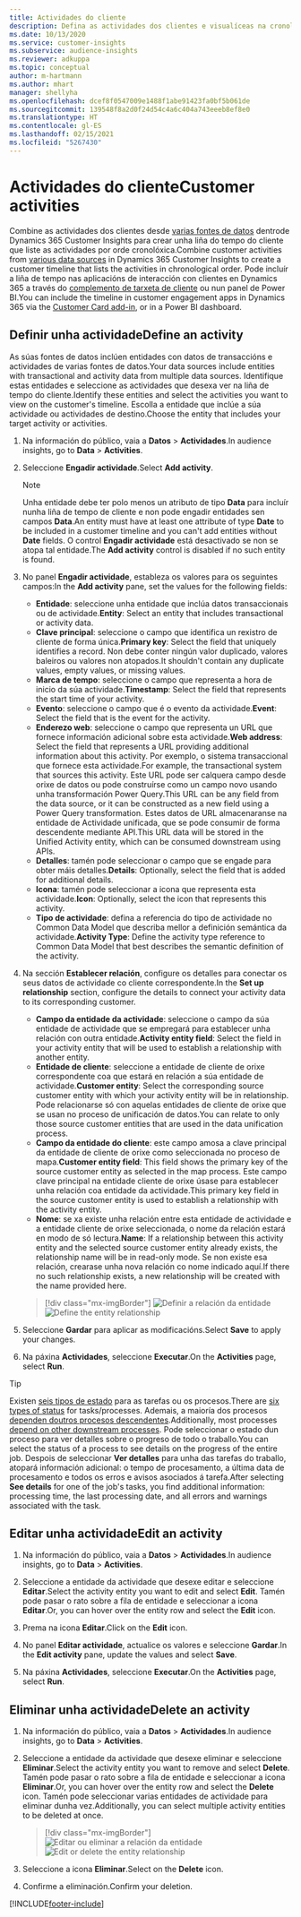 ```yaml
---
title: Actividades do cliente
description: Defina as actividades dos clientes e visualíceas na cronoloxía do cliente.
ms.date: 10/13/2020
ms.service: customer-insights
ms.subservice: audience-insights
ms.reviewer: adkuppa
ms.topic: conceptual
author: m-hartmann
ms.author: mhart
manager: shellyha
ms.openlocfilehash: dcef8f0547009e1488f1abe91423fa0bf5b061de
ms.sourcegitcommit: 139548f8a2d0f24d54c4a6c404a743eeeb8ef8e0
ms.translationtype: HT
ms.contentlocale: gl-ES
ms.lasthandoff: 02/15/2021
ms.locfileid: "5267430"
---
```

# <a name="customer-activities"></a><span data-ttu-id="a2ddc-103">Actividades do cliente</span><span class="sxs-lookup"><span data-stu-id="a2ddc-103">Customer activities</span></span>

<span data-ttu-id="a2ddc-104">Combine as actividades dos clientes desde [varias fontes de datos](data-sources.md) dentrode Dynamics 365 Customer Insights para crear unha liña do tempo do cliente que liste as actividades por orde cronolóxica.</span><span class="sxs-lookup"><span data-stu-id="a2ddc-104">Combine customer activities from [various data sources](data-sources.md) in Dynamics 365 Customer Insights to create a customer timeline that lists the activities in chronological order.</span></span> <span data-ttu-id="a2ddc-105">Pode incluír a liña de tempo nas aplicacións de interacción con clientes en Dynamics 365 a través do [complemento de tarxeta de cliente](customer-card-add-in.md) ou nun panel de Power BI.</span><span class="sxs-lookup"><span data-stu-id="a2ddc-105">You can include the timeline in customer engagement apps in Dynamics 365 via the [Customer Card add-in](customer-card-add-in.md), or in a Power BI dashboard.</span></span>

## <a name="define-an-activity"></a><span data-ttu-id="a2ddc-106">Definir unha actividade</span><span class="sxs-lookup"><span data-stu-id="a2ddc-106">Define an activity</span></span>

<span data-ttu-id="a2ddc-107">As súas fontes de datos inclúen entidades con datos de transaccións e actividades de varias fontes de datos.</span><span class="sxs-lookup"><span data-stu-id="a2ddc-107">Your data sources include entities with transactional and activity data from multiple data sources.</span></span> <span data-ttu-id="a2ddc-108">Identifique estas entidades e seleccione as actividades que desexa ver na liña de tempo do cliente.</span><span class="sxs-lookup"><span data-stu-id="a2ddc-108">Identify these entities and select the activities you want to view on the customer's timeline.</span></span> <span data-ttu-id="a2ddc-109">Escolla a entidade que inclúe a súa actividade ou actividades de destino.</span><span class="sxs-lookup"><span data-stu-id="a2ddc-109">Choose the entity that includes your target activity or activities.</span></span>

1. <span data-ttu-id="a2ddc-110">Na información do público, vaia a **Datos** > **Actividades**.</span><span class="sxs-lookup"><span data-stu-id="a2ddc-110">In audience insights, go to **Data** > **Activities**.</span></span>

1. <span data-ttu-id="a2ddc-111">Seleccione **Engadir actividade**.</span><span class="sxs-lookup"><span data-stu-id="a2ddc-111">Select **Add activity**.</span></span>

   > [!NOTE]
   > <span data-ttu-id="a2ddc-112">Unha entidade debe ter polo menos un atributo de tipo **Data** para incluír nunha liña de tempo de cliente e non pode engadir entidades sen campos **Data**.</span><span class="sxs-lookup"><span data-stu-id="a2ddc-112">An entity must have at least one attribute of type **Date** to be included in a customer timeline and you can't add entities without **Date** fields.</span></span> <span data-ttu-id="a2ddc-113">O control **Engadir actividade** está desactivado se non se atopa tal entidade.</span><span class="sxs-lookup"><span data-stu-id="a2ddc-113">The **Add activity** control is disabled if no such entity is found.</span></span>

1. <span data-ttu-id="a2ddc-114">No panel **Engadir actividade**, estableza os valores para os seguintes campos:</span><span class="sxs-lookup"><span data-stu-id="a2ddc-114">In the **Add activity** pane, set the values for the following fields:</span></span>

   - <span data-ttu-id="a2ddc-115">**Entidade**: seleccione unha entidade que inclúa datos transaccionais ou de actividade.</span><span class="sxs-lookup"><span data-stu-id="a2ddc-115">**Entity**: Select an entity that includes transactional or activity data.</span></span>
   - <span data-ttu-id="a2ddc-116">**Clave principal**: seleccione o campo que identifica un rexistro de cliente de forma única.</span><span class="sxs-lookup"><span data-stu-id="a2ddc-116">**Primary key**: Select the field that uniquely identifies a record.</span></span> <span data-ttu-id="a2ddc-117">Non debe conter ningún valor duplicado, valores baleiros ou valores non atopados.</span><span class="sxs-lookup"><span data-stu-id="a2ddc-117">It shouldn't contain any duplicate values, empty values, or missing values.</span></span>
   - <span data-ttu-id="a2ddc-118">**Marca de tempo**: seleccione o campo que representa a hora de inicio da súa actividade.</span><span class="sxs-lookup"><span data-stu-id="a2ddc-118">**Timestamp**: Select the field that represents the start time of your activity.</span></span>
   - <span data-ttu-id="a2ddc-119">**Evento**: seleccione o campo que é o evento da actividade.</span><span class="sxs-lookup"><span data-stu-id="a2ddc-119">**Event**: Select the field that is the event for the activity.</span></span>
   - <span data-ttu-id="a2ddc-120">**Enderezo web**: seleccione o campo que representa un URL que fornece información adicional sobre esta actividade.</span><span class="sxs-lookup"><span data-stu-id="a2ddc-120">**Web address**: Select the field that represents a URL providing additional information about this activity.</span></span> <span data-ttu-id="a2ddc-121">Por exemplo, o sistema transaccional que fornece esta actividade.</span><span class="sxs-lookup"><span data-stu-id="a2ddc-121">For example, the transactional system that sources this activity.</span></span> <span data-ttu-id="a2ddc-122">Este URL pode ser calquera campo desde orixe de datos ou pode construírse como un campo novo usando unha transformación Power Query.</span><span class="sxs-lookup"><span data-stu-id="a2ddc-122">This URL can be any field from the data source, or it can be constructed as a new field using a Power Query transformation.</span></span> <span data-ttu-id="a2ddc-123">Estes datos de URL almacenaranse na entidade de Actividade unificada, que se pode consumir de forma descendente mediante API.</span><span class="sxs-lookup"><span data-stu-id="a2ddc-123">This URL data will be stored in the Unified Activity entity, which can be consumed downstream using APIs.</span></span>
   - <span data-ttu-id="a2ddc-124">**Detalles**: tamén pode seleccionar o campo que se engade para obter máis detalles.</span><span class="sxs-lookup"><span data-stu-id="a2ddc-124">**Details**: Optionally, select the field that is added for additional details.</span></span>
   - <span data-ttu-id="a2ddc-125">**Icona**: tamén pode seleccionar a icona que representa esta actividade.</span><span class="sxs-lookup"><span data-stu-id="a2ddc-125">**Icon**: Optionally, select the icon that represents this activity.</span></span>
   - <span data-ttu-id="a2ddc-126">**Tipo de actividade**: defina a referencia do tipo de actividade no Common Data Model que describa mellor a definición semántica da actividade.</span><span class="sxs-lookup"><span data-stu-id="a2ddc-126">**Activity Type**: Define the activity type reference to Common Data Model that best describes the semantic definition of the activity.</span></span>

1. <span data-ttu-id="a2ddc-127">Na sección **Establecer relación**, configure os detalles para conectar os seus datos de actividade co cliente correspondente.</span><span class="sxs-lookup"><span data-stu-id="a2ddc-127">In the **Set up relationship** section, configure the details to connect your activity data to its corresponding customer.</span></span>

    - <span data-ttu-id="a2ddc-128">**Campo da entidade da actividade**: seleccione o campo da súa entidade de actividade que se empregará para establecer unha relación con outra entidade.</span><span class="sxs-lookup"><span data-stu-id="a2ddc-128">**Activity entity field**: Select the field in your activity entity that will be used to establish a relationship with another entity.</span></span>
    - <span data-ttu-id="a2ddc-129">**Entidade de cliente**: seleccione a entidade de cliente de orixe correspondente coa que estará en relación a súa entidade de actividade.</span><span class="sxs-lookup"><span data-stu-id="a2ddc-129">**Customer entity**: Select the corresponding source customer entity with which your activity entity will be in relationship.</span></span> <span data-ttu-id="a2ddc-130">Pode relacionarse só con aquelas entidades de cliente de orixe que se usan no proceso de unificación de datos.</span><span class="sxs-lookup"><span data-stu-id="a2ddc-130">You can relate to only those source customer entities that are used in the data unification process.</span></span>
    - <span data-ttu-id="a2ddc-131">**Campo da entidade do cliente**: este campo amosa a clave principal da entidade de cliente de orixe como seleccionada no proceso de mapa.</span><span class="sxs-lookup"><span data-stu-id="a2ddc-131">**Customer entity field**: This field shows the primary key of the source customer entity as selected in the map process.</span></span> <span data-ttu-id="a2ddc-132">Este campo clave principal na entidade cliente de orixe úsase para establecer unha relación coa entidade da actividade.</span><span class="sxs-lookup"><span data-stu-id="a2ddc-132">This primary key field in the source customer entity is used to establish a relationship with the activity entity.</span></span>
    - <span data-ttu-id="a2ddc-133">**Nome**: se xa existe unha relación entre esta entidade de actividade e a entidade cliente de orixe seleccionada, o nome da relación estará en modo de só lectura.</span><span class="sxs-lookup"><span data-stu-id="a2ddc-133">**Name**: If a relationship between this activity entity and the selected source customer entity already exists, the relationship name will be in read-only mode.</span></span> <span data-ttu-id="a2ddc-134">Se non existe esa relación, crearase unha nova relación co nome indicado aquí.</span><span class="sxs-lookup"><span data-stu-id="a2ddc-134">If there no such relationship exists, a new relationship will be created with the name provided here.</span></span>
   
   > [!div class="mx-imgBorder"]
   > <span data-ttu-id="a2ddc-135">![Definir a relación da entidade](media/activities-entities-define.png "Definir a relación da entidade")</span><span class="sxs-lookup"><span data-stu-id="a2ddc-135">![Define the entity relationship](media/activities-entities-define.png "Define the entity relationship")</span></span>

1. <span data-ttu-id="a2ddc-136">Seleccione **Gardar** para aplicar as modificacións.</span><span class="sxs-lookup"><span data-stu-id="a2ddc-136">Select **Save** to apply your changes.</span></span>

1. <span data-ttu-id="a2ddc-137">Na páxina **Actividades**, seleccione **Executar**.</span><span class="sxs-lookup"><span data-stu-id="a2ddc-137">On the **Activities** page, select **Run**.</span></span>

> [!TIP]
> <span data-ttu-id="a2ddc-138">Existen [seis tipos de estado](system.md#status-types) para as tarefas ou os procesos.</span><span class="sxs-lookup"><span data-stu-id="a2ddc-138">There are [six types of status](system.md#status-types) for tasks/processes.</span></span> <span data-ttu-id="a2ddc-139">Ademais, a maioría dos procesos [dependen doutros procesos descendentes](system.md#refresh-policies).</span><span class="sxs-lookup"><span data-stu-id="a2ddc-139">Additionally, most processes [depend on other downstream processes](system.md#refresh-policies).</span></span> <span data-ttu-id="a2ddc-140">Pode seleccionar o estado dun proceso para ver detalles sobre o progreso de todo o traballo.</span><span class="sxs-lookup"><span data-stu-id="a2ddc-140">You can select the status of a process to see details on the progress of the entire job.</span></span> <span data-ttu-id="a2ddc-141">Despois de seleccionar **Ver detalles** para unha das tarefas do traballo, atopará información adicional: o tempo de procesamento, a última data de procesamento e todos os erros e avisos asociados á tarefa.</span><span class="sxs-lookup"><span data-stu-id="a2ddc-141">After selecting **See details** for one of the job's tasks, you find additional information: processing time, the last processing date, and all errors and warnings associated with the task.</span></span>

## <a name="edit-an-activity"></a><span data-ttu-id="a2ddc-142">Editar unha actividade</span><span class="sxs-lookup"><span data-stu-id="a2ddc-142">Edit an activity</span></span>

1. <span data-ttu-id="a2ddc-143">Na información do público, vaia a **Datos** > **Actividades**.</span><span class="sxs-lookup"><span data-stu-id="a2ddc-143">In audience insights, go to **Data** > **Activities**.</span></span>

2. <span data-ttu-id="a2ddc-144">Seleccione a entidade da actividade que desexe editar e seleccione **Editar**.</span><span class="sxs-lookup"><span data-stu-id="a2ddc-144">Select the activity entity you want to edit and select **Edit**.</span></span> <span data-ttu-id="a2ddc-145">Tamén pode pasar o rato sobre a fila de entidade e seleccionar a icona **Editar**.</span><span class="sxs-lookup"><span data-stu-id="a2ddc-145">Or, you can hover over the entity row and select the **Edit** icon.</span></span>

3. <span data-ttu-id="a2ddc-146">Prema na icona **Editar**.</span><span class="sxs-lookup"><span data-stu-id="a2ddc-146">Click on the **Edit** icon.</span></span>

4. <span data-ttu-id="a2ddc-147">No panel **Editar actividade**, actualice os valores e seleccione **Gardar**.</span><span class="sxs-lookup"><span data-stu-id="a2ddc-147">In the **Edit activity** pane, update the values and select **Save**.</span></span>

5. <span data-ttu-id="a2ddc-148">Na páxina **Actividades**, seleccione **Executar**.</span><span class="sxs-lookup"><span data-stu-id="a2ddc-148">On the **Activities** page, select **Run**.</span></span>

## <a name="delete-an-activity"></a><span data-ttu-id="a2ddc-149">Eliminar unha actividade</span><span class="sxs-lookup"><span data-stu-id="a2ddc-149">Delete an activity</span></span>

1. <span data-ttu-id="a2ddc-150">Na información do público, vaia a **Datos** > **Actividades**.</span><span class="sxs-lookup"><span data-stu-id="a2ddc-150">In audience insights, go to **Data** > **Activities**.</span></span>

2. <span data-ttu-id="a2ddc-151">Seleccione a entidade da actividade que desexe eliminar e seleccione **Eliminar**.</span><span class="sxs-lookup"><span data-stu-id="a2ddc-151">Select the activity entity you want to remove and select **Delete**.</span></span> <span data-ttu-id="a2ddc-152">Tamén pode pasar o rato sobre a fila de entidade e seleccionar a icona **Eliminar**.</span><span class="sxs-lookup"><span data-stu-id="a2ddc-152">Or, you can hover over the entity row and select the **Delete** icon.</span></span> <span data-ttu-id="a2ddc-153">Tamén pode seleccionar varias entidades de actividade para eliminar dunha vez.</span><span class="sxs-lookup"><span data-stu-id="a2ddc-153">Additionally, you can select multiple activity entities to be deleted at once.</span></span>
   > [!div class="mx-imgBorder"]
   > <span data-ttu-id="a2ddc-154">![Editar ou eliminar a relación da entidade](media/activities-entities-edit-delete.png "Editar ou eliminar a relación da entidade")</span><span class="sxs-lookup"><span data-stu-id="a2ddc-154">![Edit or delete the entity relationship](media/activities-entities-edit-delete.png "Edit or delete the entity relationship")</span></span>

3. <span data-ttu-id="a2ddc-155">Seleccione a icona **Eliminar**.</span><span class="sxs-lookup"><span data-stu-id="a2ddc-155">Select on the **Delete** icon.</span></span>

4. <span data-ttu-id="a2ddc-156">Confirme a eliminación.</span><span class="sxs-lookup"><span data-stu-id="a2ddc-156">Confirm your deletion.</span></span>


[!INCLUDE[footer-include](../includes/footer-banner.md)]